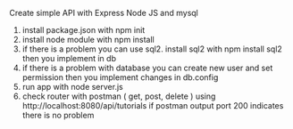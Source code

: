 
Create simple API with Express Node JS and mysql

1. install package.json with npm init
2. install node module with npm install
3. if there is a problem you can use sql2. install sql2 with npm install sql2
   then you implement in db
4. if there is a problem with database you can create new user and set permission
   then you implement changes in db.config
5. run app with node server.js 
6. check router with postman (  get, post, delete ) using http://localhost:8080/api/tutorials
   if postman output port 200 indicates there is no problem
